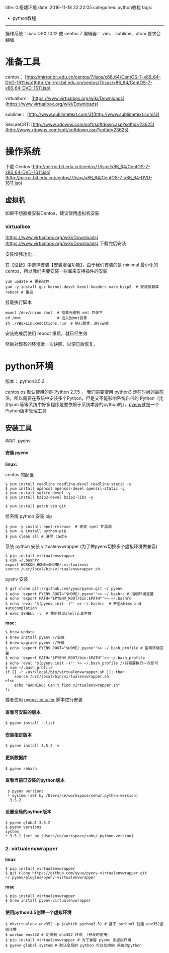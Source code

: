 title: 0.搭建环境
date: 2016-11-18 22:22:05
categories: python教程
tags:
  - python教程
---

操作系统：mac OSX 10.12 或 centos 7
编辑器： vim、 sublime、atom
要求会翻墙

# 准备工具
centos：
[http://mirror.bit.edu.cn/centos/7/isos/x86_64/CentOS-7-x86_64-DVD-1611.iso](http://mirror.bit.edu.cn/centos/7/isos/x86_64/CentOS-7-x86_64-DVD-1611.iso)

virtualbox：
[https://www.virtualbox.org/wiki/Downloads](https://www.virtualbox.org/wiki/Downloads)

sublime：
[http://www.sublimetext.com/3](http://www.sublimetext.com/3)

SecureCRT:
[http://www.xdowns.com/soft/softdown.asp?softid=23625](http://www.xdowns.com/soft/softdown.asp?softid=23625)

# 操作系统

下载 Centos
[http://mirror.bit.edu.cn/centos/7/isos/x86_64/CentOS-7-x86_64-DVD-1611.iso](http://mirror.bit.edu.cn/centos/7/isos/x86_64/CentOS-7-x86_64-DVD-1611.iso)


## 虚拟机

如果不想直接安装Centos，建议使用虚拟机安装

### virtualbox

[https://www.virtualbox.org/wiki/Downloads](https://www.virtualbox.org/wiki/Downloads)
下载完后安装

安装增强功能：

在【设备】中选择安装【安装增强功能】，由于我们安装的是 minimal 最小化的centos，所以我们需要安装一些库来支持插件的安装


```
yum update # 更新软件
yum -y install gcc kernel-devel kenel-headers make bzip2  # 安装依赖库
reboot # 重启
```

挂载执行脚本

```
mount /dev/cdrom /mnt  # 挂载光驱到 mnt 目录下
cd /mnt                # 进入到mnt目录
sh ./VBoxLinuxAdditions.run  # 执行脚本，进行安装
```
安装完成后使用 reboot 重启，就已经生效

然后对现有的环境做一次快照，以便日后恢复。



# python环境

版本： python3.5.2

centos os 默认使用的是 Python 2.7.5 ， 我们需要使用 python3 走在时尚的最前沿，所以需要在系统中安装多个Python，但是又不能影响系统自带的 Python（比如yum 等等系统中好多程序是要依赖于系统本身的python的）。[pyenv](https://github.com/yyuu/pyenv)就是一个Ptyhon版本管理工具

## 安装工具


###1. pyenv

#### 安装 pyenv

**linux:**

centos 的配置

```
$ yum install readline readline-devel readline-static -y
$ yum install openssl openssl-devel openssl-static -y
$ yum install sqlite-devel -y
$ yum install bzip2-devel bzip2-libs -y

$ yum install patch vim git
```

给系统 python 安装 pip

```
$ yum -y install epel-release  # 安装 epel 扩展源
$ yum -y install python-pip
$ yum clean all # 清除 cache
```

系统 python 安装 virtualenvwrapper (为了做pyenv切换多个虚拟环境做兼容)

```
$ pip install virtualenvwrapper
$ vim ~/.bashrc
export WORKON_HOME=$HOME/.virtualenvs 
source /usr/local/bin/virtualenvwrapper.sh
```

pyenv 安装

```
$ git clone git://github.com/yyuu/pyenv.git ~/.pyenv
$ echo 'export PYENV_ROOT="$HOME/.pyenv"'>> ~/.bashrc # 指明环境变量
$ echo 'export PATH="$PYENV_ROOT/bin:$PATH"'>> ~/.bashrc
$ echo 'eval "$(pyenv init -)"' >> ~/.bashrc  # 开启shims and autocompletion
$ exec $SHELL -l  # 重新启动shell让其生效 
```



**mac:**

```
$ brew update
$ brew install pyenv //安装
$ brew upgrade pyenv //升级
$ echo 'export PYENV_ROOT="$HOME/.pyenv"'>> ~/.bash_profile # 指明环境变量
$ echo 'export PATH="$PYENV_ROOT/bin:$PATH"'>> ~/.bash_profile
$ echo 'eval "$(pyenv init -)"' >> ~/.bash_profile //只需要执行一次即可
$ vim ~/.bash_profile
if [[ -r /usr/local/bin/virtualenvwrapper.sh ]]; then
    source /usr/local/bin/virtualenvwrapper.sh
else
    echo "WARNING: Can't find virtualenvwrapper.sh"
fi
```

或者使用 [pyenv-installer](https://github.com/yyuu/pyenv-installer) 脚本进行安装 

#### 查看可安装的版本

```
$ pyenv install --list
```
####  安装指定版本

```
$ pyenv install 3.5.2 -v
```

#### 更新数据库

```
$ pyenv rehash
```

#### 查看当前已安装的python版本

```
 $ pyenv versions 
 * system (set by /Users/ce/workspace/sohu/.python-version)
  3.5.2
```

#### 设置全局的python版本

```
$ pyenv global 3.5.2
$ pyenv versions
system
* 3.5.1 (set by /Users/ce/workspace/sohu/.python-version)

```

### 2. virtualenvwrapper


**linux**

```
$ pip install virtualenvwrapper
$ git clone https://github.com/yyuu/pyenv-virtualenvwrapper.git ~/.pyenv/plugins/pyenv-virtualenvwrapper
```

**mac**

```
$ pip install virtualenvwrapper
$ brew install pyenv-virtualenvwrapper
```

#### 使用python3.5创建一个虚拟环境

```
$ mkvirtualenv env352 -p $(which python3.5) # 基于 python3 创建 env352虚拟环境
$ workon env352 # 切换到 env352 环境 （开发时使用）
$ pip install virtualenvwrapper # 为了兼容 pyenv 多虚拟环境
$ pyenv global system # 默认全局的 python 可以切换到 系统的python
```





